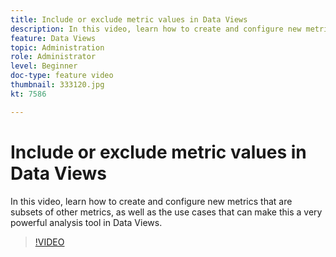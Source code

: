 ```yaml
---
title: Include or exclude metric values in Data Views
description: In this video, learn how to create and configure new metrics that are subsets of other metrics, as well as the use cases that can make this a very powerful analysis tool in Data Views.
feature: Data Views
topic: Administration
role: Administrator
level: Beginner
doc-type: feature video
thumbnail: 333120.jpg
kt: 7586

---
```


# Include or exclude metric values in Data Views

In this video, learn how to create and configure new metrics that are subsets of other metrics, as well as the use cases that can make this a very powerful analysis tool in Data Views.

>[!VIDEO](https://video.tv.adobe.com/v/333120/?quality=12&learn=on)
